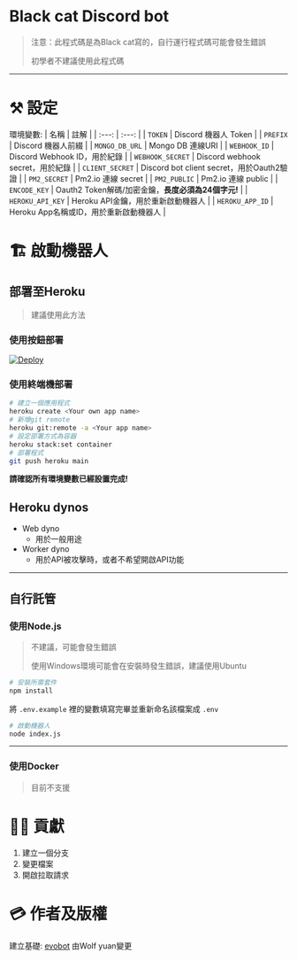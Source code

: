 # Black cat Discord bot

> 注意：此程式碼是為Black cat寫的，自行運行程式碼可能會發生錯誤
>
> 初學者不建議使用此程式碼

***

# ⚒️ 設定

環境變數:
| 名稱 | 註解 |
| :---: | :---: |
| `TOKEN` | Discord 機器人 Token |
| `PREFIX` | Discord 機器人前綴 |
| `MONGO_DB_URL` | Mongo DB 連線URI |
| `WEBHOOK_ID` | Discord Webhook ID，用於紀錄 |
| `WEBHOOK_SECRET` | Discord webhook secret，用於紀錄 |
| `CLIENT_SECRET` | Discord bot client secret，用於Oauth2驗證 |
| `PM2_SECRET` | Pm2.io 連線 secret |
| `PM2_PUBLIC` | Pm2.io 連線 public |
| `ENCODE_KEY` | Oauth2 Token解碼/加密金鑰，**長度必須為24個字元!** |
| `HEROKU_API_KEY` | Heroku API金鑰，用於重新啟動機器人 |
| `HEROKU_APP_ID` | Heroku App名稱或ID，用於重新啟動機器人 |

# 🏗️ 啟動機器人

## 部署至Heroku
> 建議使用此方法

### 使用按鈕部署

<a href="https://heroku.com/deploy">
  <img src="https://www.herokucdn.com/deploy/button.svg" alt="Deploy">
</a>

### 使用終端機部署
```sh
# 建立一個應用程式
heroku create <Your own app name>
# 新增git remote
heroku git:remote -a <Your app name>
# 設定部署方式為容器
heroku stack:set container
# 部署程式
git push heroku main
```

**請確認所有環境變數已經設置完成!**

## Heroku dynos
- Web dyno
  - 用於一般用途
- Worker dyno
  - 用於API被攻擊時，或者不希望開啟API功能

***

## 自行託管

### 使用Node.js
> 不建議，可能會發生錯誤
>
> 使用Windows環境可能會在安裝時發生錯誤，建議使用Ubuntu

```sh
# 安裝所需套件
npm install
```
將 `.env.example` 裡的變數填寫完畢並重新命名該檔案成 `.env`

```sh
# 啟動機器人
node index.js
```

***

### 使用Docker
> 目前不支援

# 👨‍💻 貢獻

1. 建立一個分支
2. 變更檔案
3. 開啟拉取請求

# 💳 作者及版權

建立基礎: [evobot](https://github.com/eritislami/evobot/)
由Wolf yuan變更